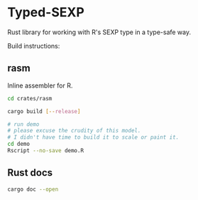 # Typed-SEXP

Rust library for working with R's SEXP type in a type-safe way.

Build instructions:

## rasm

Inline assembler for R. 

```bash
cd crates/rasm

cargo build [--release]

# run demo
# please excuse the crudity of this model. 
# I didn't have time to build it to scale or paint it.
cd demo
Rscript --no-save demo.R
```

## Rust docs

```bash
cargo doc --open
```